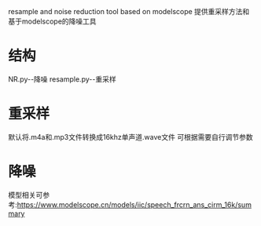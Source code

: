 resample and noise reduction tool based on modelscope
提供重采样方法和基于modelscope的降噪工具

# 结构
NR.py--降噪
resample.py--重采样

# 重采样
默认将.m4a和.mp3文件转换成16khz单声道.wave文件
可根据需要自行调节参数

# 降噪
模型相关可参考:https://www.modelscope.cn/models/iic/speech_frcrn_ans_cirm_16k/summary
